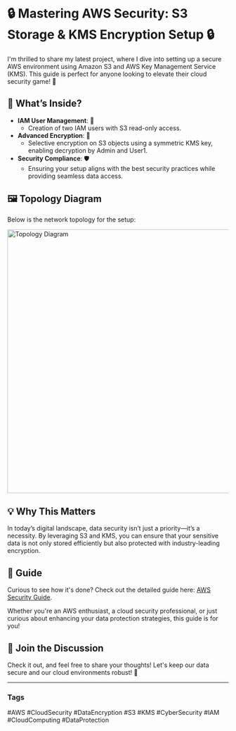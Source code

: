 # 🔒 Mastering AWS Security: S3 Storage & KMS Encryption Setup 🔒

I'm thrilled to share my latest project, where I dive into setting up a secure AWS environment using Amazon S3 and AWS Key Management Service (KMS). This guide is perfect for anyone looking to elevate their cloud security game! 🚀

## 📌 What’s Inside?

- **IAM User Management**: 📂 
  - Creation of two IAM users with S3 read-only access.
- **Advanced Encryption**: 🔑 
  - Selective encryption on S3 objects using a symmetric KMS key, enabling decryption by Admin and User1.
- **Security Compliance**: 🛡 
  - Ensuring your setup aligns with the best security practices while providing seamless data access.

## 🖼 Topology Diagram

Below is the network topology for the setup:

<img src="path-to-your-image/topology-diagram.png" alt="Topology Diagram" width="600" title="AWS Security Setup Topology">

## 💡 Why This Matters

In today’s digital landscape, data security isn’t just a priority—it’s a necessity. By leveraging S3 and KMS, you can ensure that your sensitive data is not only stored efficiently but also protected with industry-leading encryption.

## 📖 Guide

Curious to see how it's done? Check out the detailed guide here: [AWS Security Guide](https://drive.google.com/file/d/1XEwvvXeMgrEI4aP_0JhcydF1bkv470NM/view).

Whether you're an AWS enthusiast, a cloud security professional, or just curious about enhancing your data protection strategies, this guide is for you!

## 📣 Join the Discussion

Check it out, and feel free to share your thoughts! Let's keep our data secure and our cloud environments robust! 💪

---

### Tags

#AWS #CloudSecurity #DataEncryption #S3 #KMS #CyberSecurity #IAM #CloudComputing #DataProtection
